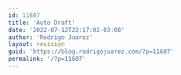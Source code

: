 ```yaml
---
id: 11607
title: 'Auto Draft'
date: '2022-07-12T22:17:02-03:00'
author: 'Rodrigo Juarez'
layout: revision
guid: 'https://blog.rodrigojuarez.com/?p=11607'
permalink: '/?p=11607'
---
```


